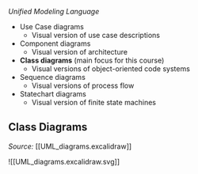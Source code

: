 *Unified Modeling Language*

- Use Case diagrams
	- Visual version of use case descriptions
- Component diagrams 
	- Visual version of architecture
- **Class diagrams** (main focus for this course)
	- Visual versions of object-oriented code systems
- Sequence diagrams
	- Visual versions of process flow
- Statechart diagrams
	- Visual version of finite state machines

## Class Diagrams
*Source:* [[UML_diagrams.excalidraw]]

![[UML_diagrams.excalidraw.svg]]